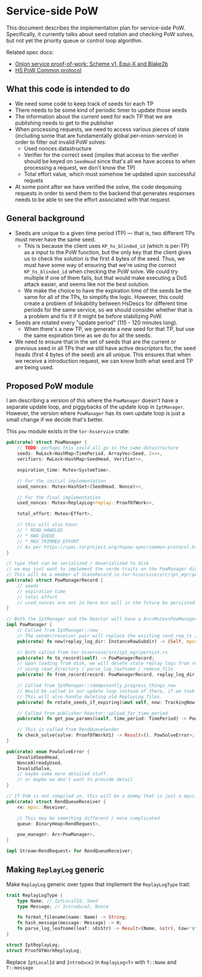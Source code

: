 # Service-side PoW

This document describes the implementation plan for service-side PoW.
Specifically, it currently talks about seed rotation and checking PoW solves,
but not yet the priority queue or control loop algorithm.

Related spec docs:

* [Onion service proof-of-work: Scheme v1, Equi-X and Blake2b][pow-v1]
* [HS PoW Common protocol][pow-common]

## What this code is intended to do

* We need some code to keep track of seeds for each TP
* There needs to be some kind of periodic timer to update those seeds
* The information about the current seed for each TP that we are publishing needs to get to the
  publisher
* When processing requests, we need to access various pieces of state (including some that are
  fundamentally global per-onion-service) in order to filter out invalid PoW solves:
  * Used nonces datastructure
  * Verifier for the correct seed (implies that access to the verifier should be keyed on `SeedHead`
    since that's all we have access to when processing a request, we don't know the TP)
  * Total effort value, which must somehow be updated upon successful requets
* At some point after we have verified the solve, the code dequeuing requests in order to send them
  to the backend that generates responses needs to be able to see the effort associated with that
  request.

## General background

* Seeds are unique to a given time period (TP) — that is, two different TPs must never have the same
  seed.
  * This is because the client uses `KP_hs_blinded_id` (which is per-TP) as a input to the PoW
    function, but the only key that the client gives us to check the solution is the first 4 bytes
    of the seed. Thus, we must have some way of ensuring that we're using the correct
    `KP_hs_blinded_id` when checking the PoW solve. We could try multiple if one of them fails, but
    that would make executing a DoS attack easier, and seems like not the best solution.
  * We make the choice to have the expiration time of the seeds be the same for all of the TPs, to
    simplify the logic. However, this could create a problem of linkability between HsDescs for
    different time periods for the same service, so we should consider whether that is a problem and
    fix it if it might be before stabilizing PoW.
* Seeds are rotated every "update period" (115 - 120 minutes long).
  * When there's a new TP, we generate a new seed for that TP, but use the same expiration time as
    we do for all the seeds.
* We need to ensure that in the set of seeds that are the current or previous seed in all TPs that
  we still have active descriptors for, the seed heads (first 4 bytes of the seed) are all unique.
  This ensures that when we receive a introduction request, we can know both what seed and TP are
  being used.

## Proposed PoW module

I am describing a version of this where the `PowManager` doesn't have a separate update loop, and
piggybacks of the update loop in `IptManager`. However, the version where `PowManager` has its own
update loop is just a small change if we decide that's better.

This `pow` module exists in the `tor-hsservice` crate:

```rust
pub(crate) struct PowManager {
    // TODO: perhaps this could all go in the same datastructure
    seeds: RwLock<HashMap<TimePeriod, ArrayVec<Seed, 2>>>,
    verifiers: RwLock<HashMap<SeedHead, Verifier>>,

    expiration_time: Mutex<SystemTime>,

    // For the initial implementation
    used_nonces: Mutex<HashSet<(SeedHead, Nonce)>>,

    // For the final implementation
    used_nonces: Mutex<ReplayLog<replay::ProofOfWork>>,

    total_effort: Mutex<Effort>,

    // this will also have:
    // * REND_HANDLED
    // * HAD_QUEUE
    // * MAX_TRIMMED_EFFORT
    // As per https://spec.torproject.org/hspow-spec/common-protocol.html#service-effort-periodic
}

// type that can be serialized / deserialized to disk
// we may just want to implement the serde traits on the PowManager directly instead, if that's easy
// This will be a member of StateRecord in tor-hsservice/src/ipt_mgr/persist.rs
pub(crate) struct PowManagerRecord {
    // seeds
    // expiration time
    // total effort
    // used_nonces are not in here but will in the future be persisted via ReplayLog
}

// Both the IptManager and the Reactor will have a Arc<Mutex<PowManager>>
impl PowManager {
    // Called from IptManager::new
    // The sender/receiver pair will replace the existing rend_req_tx / rend_req_rx in lib.rs
    pub(crate) fn new(replay_log_dir: InstanceRawSubdir) -> (Self, mpsc::Sender, RendQueueReceiver);

    // Both called from tor-hsservice/src/ipt_mgr/persist.rs
    pub(crate) fn to_record(&self) -> PowManagerRecord;
    // Upon loading from disk, we will delete stale replay logs from replay_log_dir,
    // using read_directory / parse_log_leafname / remove_file
    pub(crate) fn from_record(record: PowManagerRecord, replay_log_dir: InstanceRawSubdir) -> Self;

    // Called from IptManager::idempotently_progress_things_now
    // Would be called in our update loop instead of there, if we took that path
    // This will also handle deleting old ReplayLog files.
    pub(crate) fn rotate_seeds_if_expiring(&mut self, now: TrackingNow);

    // Called from publisher Reactor::upload_for_time_period
    pub(crate) fn get_pow_params(&self, time_period: TimePeriod) -> PowParams;

    // This is called from RendQueueSender
    fn check_solve(solve: ProofOfWorkV1) -> Result<(), PowSolveError>;
}

pub(crate) enum PowSolveError {
    InvalidSeedHead,
    NonceAlreadyUsed,
    InvalidSolve,
    // maybe some more detailed stuff.
    // or maybe we don't want to provide detail
}

// If PoW is not compiled in, this will be a dummy that is just a mpsc::Receiver
pub(crate) struct RendQueueReceiver {
    rx: mpsc::Receiver,

    // This may be something different / more complicated
    queue: BinaryHeap<RendRequest>,

    pow_manager: Arc<PowManager>,
}

impl Stream<RendRequest> for RendQueueReceiver;
```

## Making `ReplayLog` generic

Make `ReplayLog` generic over types that implement the `ReplayLogType` trait:

```rust
trait ReplayLogType {
    type Name; // IptLocalId, Seed
    type Message; // Introduce2, Nonce

    fn format_filename(name: Name) -> String;
    fn hash_message(message: Message) -> H;
    fn parse_log_leafname(leaf: &OsStr) -> Result<(Name, &str), Cow<'static, str>>;
}

struct IptReplayLog;
struct ProofOfWorkReplayLog;
```

Replace `IptLocalId` and `Introduce2` in `ReplayLog<T>` with `T::Name` and `T::message`

[pow-v1]: https://spec.torproject.org/hspow-spec/v1-equix.html
[pow-common]: https://spec.torproject.org/hspow-spec/common-protocol.html
